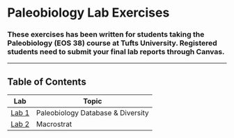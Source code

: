 # Paleobiology Lab Exercises
### These exercises has been written for students taking the Paleobiology (EOS 38) course at Tufts University. Registered students need to submit your final lab reports through Canvas.
<hr />

## Table of Contents
Lab | Topic
--- | --- 
[Lab 1](lab1.md) | Paleobiology Database & Diversity
[Lab 2](lab2.md) | Macrostrat


